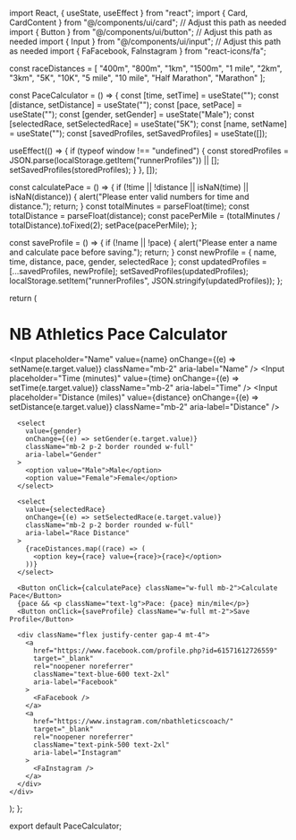 import React, { useState, useEffect } from "react";
import { Card, CardContent } from "@/components/ui/card"; // Adjust this path as needed
import { Button } from "@/components/ui/button"; // Adjust this path as needed
import { Input } from "@/components/ui/input"; // Adjust this path as needed
import { FaFacebook, FaInstagram } from "react-icons/fa";

const raceDistances = [
  "400m", "800m", "1km", "1500m", "1 mile", "2km", "3km", "5K", "10K", "5 mile", "10 mile", "Half Marathon", "Marathon"
];

const PaceCalculator = () => {
  const [time, setTime] = useState("");
  const [distance, setDistance] = useState("");
  const [pace, setPace] = useState("");
  const [gender, setGender] = useState("Male");
  const [selectedRace, setSelectedRace] = useState("5K");
  const [name, setName] = useState("");
  const [savedProfiles, setSavedProfiles] = useState([]);

  useEffect(() => {
    if (typeof window !== "undefined") {
      const storedProfiles = JSON.parse(localStorage.getItem("runnerProfiles")) || [];
      setSavedProfiles(storedProfiles);
    }
  }, []);

  const calculatePace = () => {
    if (!time || !distance || isNaN(time) || isNaN(distance)) {
      alert("Please enter valid numbers for time and distance.");
      return;
    }
    const totalMinutes = parseFloat(time);
    const totalDistance = parseFloat(distance);
    const pacePerMile = (totalMinutes / totalDistance).toFixed(2);
    setPace(pacePerMile);
  };

  const saveProfile = () => {
    if (!name || !pace) {
      alert("Please enter a name and calculate pace before saving.");
      return;
    }
    const newProfile = { name, time, distance, pace, gender, selectedRace };
    const updatedProfiles = [...savedProfiles, newProfile];
    setSavedProfiles(updatedProfiles);
    localStorage.setItem("runnerProfiles", JSON.stringify(updatedProfiles));
  };

  return (
    <div>
      <h1>NB Athletics Pace Calculator</h1>
      <Input
        placeholder="Name"
        value={name}
        onChange={(e) => setName(e.target.value)}
        className="mb-2"
        aria-label="Name"
      />
      <Input
        placeholder="Time (minutes)"
        value={time}
        onChange={(e) => setTime(e.target.value)}
        className="mb-2"
        aria-label="Time"
      />
      <Input
        placeholder="Distance (miles)"
        value={distance}
        onChange={(e) => setDistance(e.target.value)}
        className="mb-2"
        aria-label="Distance"
      />
      
      <select
        value={gender}
        onChange={(e) => setGender(e.target.value)}
        className="mb-2 p-2 border rounded w-full"
        aria-label="Gender"
      >
        <option value="Male">Male</option>
        <option value="Female">Female</option>
      </select>
      
      <select
        value={selectedRace}
        onChange={(e) => setSelectedRace(e.target.value)}
        className="mb-2 p-2 border rounded w-full"
        aria-label="Race Distance"
      >
        {raceDistances.map((race) => (
          <option key={race} value={race}>{race}</option>
        ))}
      </select>
      
      <Button onClick={calculatePace} className="w-full mb-2">Calculate Pace</Button>
      {pace && <p className="text-lg">Pace: {pace} min/mile</p>}
      <Button onClick={saveProfile} className="w-full mt-2">Save Profile</Button>
      
      <div className="flex justify-center gap-4 mt-4">
        <a
          href="https://www.facebook.com/profile.php?id=61571612726559"
          target="_blank"
          rel="noopener noreferrer"
          className="text-blue-600 text-2xl"
          aria-label="Facebook"
        >
          <FaFacebook />
        </a>
        <a
          href="https://www.instagram.com/nbathleticscoach/"
          target="_blank"
          rel="noopener noreferrer"
          className="text-pink-500 text-2xl"
          aria-label="Instagram"
        >
          <FaInstagram />
        </a>
      </div>
    </div>
  );
};

export default PaceCalculator;
